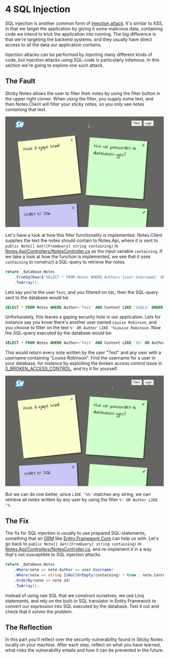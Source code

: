 4 SQL Injection
===============
SQL injection is another common form of [injection attack](https://owasp.org/Top10/A03_2021-Injection/). It's similar to XSS, in that we target the application by giving it some malicious data, containing code we intend to trick the application into running. The big difference is that we're targeting the backend systems, and they usually have direct access to all the data our application contains.

Injection attacks can be performed by injecting many different kinds of code, but injection attacks using SQL-code is particularly infamous. In this section we're going to explore one such attack.

The Fault
---------
Sticky Notes allows the user to filter their notes by using the filter button in the upper right corner. When using the filter, you supply some text, and then Notes.Client will filter your sticky notes, so you only see notes containing that text.

![](../Images/sql-injection-filter.gif)

Let's have a look at how this filter functionality is implemented. Notes.Client supplies the text the notes should contain to Notes.Api, where it is sent to `public Note[] Get([FromQuery] string containing)` in [Notes.Api/Controllers/NotesController.cs](../Notes.Api/Controllers/NotesController.cs) as the input variable `containing`. If we take a look at how the function is implemented, we see that it uses `containing` to construct a SQL-query to retrieve the notes.
```csharp
return _database.Notes
    .FromSqlRaw($"SELECT * FROM Notes WHERE Author='{user.Username}' AND Content LIKE '%{containing}%' ORDER BY Id")
    .ToArray();
```

Lets say you're the user `Test`, and you filtered on `SQL`, then the SQL-query sent to the database would be:
```SQL
SELECT * FROM Notes WHERE Author='Test' AND Content LIKE '%SQL%' ORDER BY Id
```

Unfortunately, this leaves a gaping security hole in our application. Lets for instance say you know there's another user named `Louise Robinson`, and you choose to filter on the text `%' OR Author LIKE '%Louise Robinson`. Now the SQL-query executed by the database would be:
```SQL
SELECT * FROM Notes WHERE Author='Test' AND Content LIKE '%%' OR Author LIKE '%Louise Robinson%' ORDER BY Id
```

This would return every note written by the user "Test" and any user with a username containing "Louise Robinson". Find the username for a user in your database, for instance by exploiting the broken access control issue in [0_BROKEN_ACCESS_CONTROL](0_BROKEN_ACCESS_CONTROL.md), and try it for yourself.

![](../Images/sql-injection-hack.gif)

But we can do one better, since `LIKE '%%'` matches any string, we can retrieve all notes written by any user by using the filter `%' OR Author LIKE '%`.

The Fix
-------
The fix for SQL injection is usually to use prepared SQL-statements, something that an [ORM](https://en.wikipedia.org/wiki/Object-relational_mapping) like [Entity Framework Core](https://docs.microsoft.com/en-us/ef/core/) can help us with. Let's go back to `public Note[] Get([FromQuery] string containing)` in [Notes.Api/Controllers/NotesController.cs](../Notes.Api/Controllers/NotesController.cs), and re-implement it in a way that's not susceptible to SQL injection attacks.

```csharp
return _database.Notes
    .Where(note => note.Author == user.Username)
    .Where(note => string.IsNullOrEmpty(containing) ? true : note.Content.Contains(containing))
    .OrderBy(note => note.Id)
    .ToArray();
```

Instead of using raw SQL that we construct ourselves, we use Linq statements, and rely on the built-in SQL translator in Entity Framework to convert our expression into SQL executed by the database. Test it out and check that it solves the problem.

The Reflection
--------
In this part you'll reflect over the security vulnerability found in Sticky Notes locally on your machine. After each step, reflect on what you have learned, what risks the vulnerability entails and how it can be prevented in the future. 